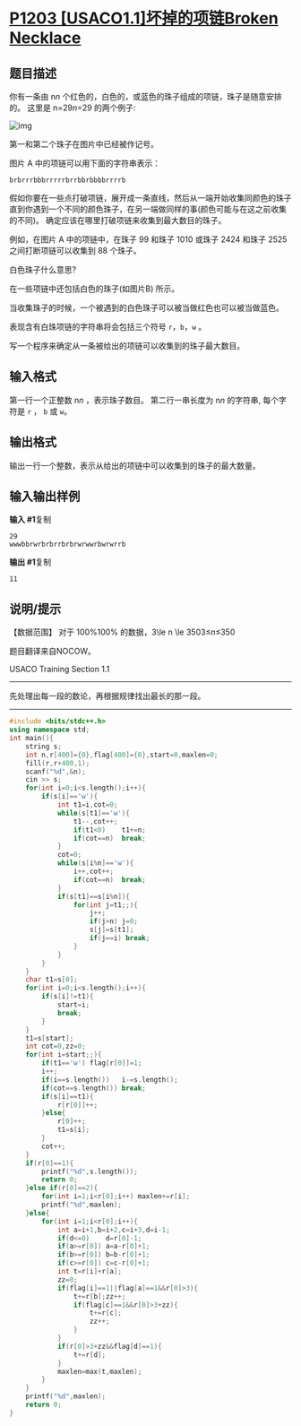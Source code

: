 # [P1203 [USACO1.1]坏掉的项链Broken Necklace](https://www.luogu.com.cn/problem/P1203)

## 题目描述

你有一条由 n*n* 个红色的，白色的，或蓝色的珠子组成的项链，珠子是随意安排的。 这里是 n=29*n*=29 的两个例子:

![img](https://cdn.luogu.com.cn/upload/pic/56.png)

第一和第二个珠子在图片中已经被作记号。

图片 A 中的项链可以用下面的字符串表示：

```
brbrrrbbbrrrrrbrrbbrbbbbrrrrb
```

假如你要在一些点打破项链，展开成一条直线，然后从一端开始收集同颜色的珠子直到你遇到一个不同的颜色珠子，在另一端做同样的事(颜色可能与在这之前收集的不同)。 确定应该在哪里打破项链来收集到最大数目的珠子。

例如，在图片 A 中的项链中，在珠子 99 和珠子 1010 或珠子 2424 和珠子 2525 之间打断项链可以收集到 88 个珠子。

白色珠子什么意思?

在一些项链中还包括白色的珠子(如图片B) 所示。

当收集珠子的时候，一个被遇到的白色珠子可以被当做红色也可以被当做蓝色。

表现含有白珠项链的字符串将会包括三个符号 `r`，`b`，`w` 。

写一个程序来确定从一条被给出的项链可以收集到的珠子最大数目。

## 输入格式

第一行一个正整数 n*n* ，表示珠子数目。 第二行一串长度为 n*n* 的字符串, 每个字符是 `r` ， `b` 或 `w`。

## 输出格式

输出一行一个整数，表示从给出的项链中可以收集到的珠子的最大数量。

## 输入输出样例

**输入 #1**复制

```
29 
wwwbbrwrbrbrrbrbrwrwwrbwrwrrb
```

**输出 #1**复制

```
11
```

## 说明/提示

【数据范围】
对于 100\%100% 的数据，3\le n \le 3503≤*n*≤350

题目翻译来自NOCOW。

USACO Training Section 1.1



***

先处理出每一段的数论，再根据规律找出最长的那一段。

***



```c++
#include <bits/stdc++.h>
using namespace std;
int main(){
	string s;
	int n,r[400]={0},flag[400]={0},start=0,maxlen=0;
	fill(r,r+400,1);
	scanf("%d",&n);
	cin >> s;
	for(int i=0;i<s.length();i++){
		if(s[i]=='w'){
			int t1=i,cot=0;
			while(s[t1]=='w'){
				t1--,cot++;
				if(t1<0)	t1+=n;
				if(cot==n)	break;
			}
			cot=0;
			while(s[i%n]=='w'){
				i++,cot++;
				if(cot==n)	break;
			}
			if(s[t1]==s[i%n]){
				for(int j=t1;;){
					j++;
					if(j>n)	j=0;
					s[j]=s[t1];
					if(j==i) break;
				}
			}
		}
	}
	char t1=s[0];
	for(int i=0;i<s.length();i++){
		if(s[i]!=t1){
			start=i;
			break;
		}
	}
	t1=s[start];
	int cot=0,zz=0;
	for(int i=start;;){
		if(t1=='w')	flag[r[0]]=1;
		i++;
		if(i==s.length())	i-=s.length();
		if(cot==s.length())	break;
		if(s[i]==t1){
			r[r[0]]++;
		}else{
			r[0]++;
			t1=s[i];
		}
		cot++;
	}
	if(r[0]==1){
		printf("%d",s.length());
		return 0;
	}else if(r[0]==2){
		for(int i=1;i<r[0];i++)	maxlen+=r[i];
		printf("%d",maxlen);
	}else{
		for(int i=1;i<r[0];i++){
			int a=i+1,b=i+2,c=i+3,d=i-1;
			if(d<=0)	d=r[0]-1;
			if(a>=r[0])	a=a-r[0]+1;
			if(b>=r[0])	b=b-r[0]+1;
			if(c>=r[0])	c=c-r[0]+1;
			int t=r[i]+r[a];
			zz=0;
			if(flag[i]==1||flag[a]==1&&r[0]>3){
				t+=r[b];zz++;
				if(flag[c]==1&&r[0]>3+zz){
					t+=r[c];
					zz++;
				}	
			}
			if(r[0]>3+zz&&flag[d]==1){
				t+=r[d];
			}
			maxlen=max(t,maxlen);
		}
	}
	printf("%d",maxlen);
	return 0;
}
```

